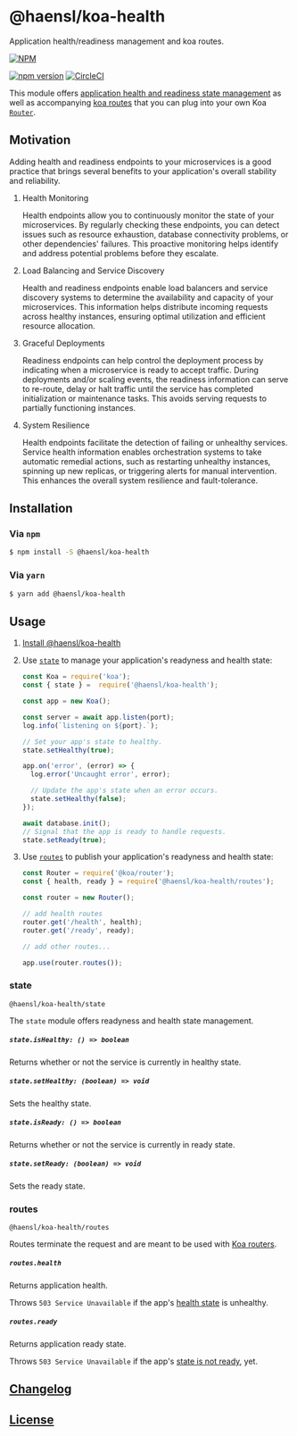 # @haensl/koa-health

Application health/readiness management and koa routes.


[![NPM](https://nodei.co/npm/@haensl%2Fkoa-health.png?downloads=true)](https://nodei.co/npm/@haensl%2Fkoa-health/)

[![npm version](https://badge.fury.io/js/@haensl%2Fkoa-health.svg)](http://badge.fury.io/js/@haensl%2Fkoa-health)
[![CircleCI](https://circleci.com/gh/haensl/koa-health.svg?style=svg)](https://circleci.com/gh/haensl/koa-health)

This module offers [application health and readiness state management](#state) as well as accompanying [koa routes](#routes) that you can plug into your own Koa [`Router`](https://www.npmjs.com/package/@koa/router).

## Motivation <a name="motivation"></a>

Adding health and readiness endpoints to your microservices is a good practice that brings several benefits to your application's overall stability and reliability.

1. Health Monitoring

    Health endpoints allow you to continuously monitor the state of your microservices. By regularly checking these endpoints, you can detect issues such as resource exhaustion, database connectivity problems, or other dependencies' failures. This proactive monitoring helps identify and address potential problems before they escalate.

2. Load Balancing and Service Discovery

    Health and readiness endpoints enable load balancers and service discovery systems to determine the availability and capacity of your microservices. This information helps distribute incoming requests across healthy instances, ensuring optimal utilization and efficient resource allocation.

3. Graceful Deployments

    Readiness endpoints can help control the deployment process by indicating when a microservice is ready to accept traffic. During deployments and/or scaling events, the readiness information can serve to re-route, delay or halt traffic until the service has completed initialization or maintenance tasks. This avoids serving requests to partially functioning instances.

4. System Resilience

    Health endpoints facilitate the detection of failing or unhealthy services. Service health information enables orchestration systems to take automatic remedial actions, such as restarting unhealthy instances, spinning up new replicas, or triggering alerts for manual intervention. This enhances the overall system resilience and fault-tolerance.

## Installation <a name="install"></a>

### Via `npm` <a name="install/npm"></a>

```bash
$ npm install -S @haensl/koa-health
```

### Via `yarn` <a name="install/yarn"></a>

```bash
$ yarn add @haensl/koa-health
```

## Usage

1. [Install @haensl/koa-health](#installation)

2. Use [`state`](#state) to manage your application's readyness and health state:

    ```javascript
    const Koa = require('koa');
    const { state } =  require('@haensl/koa-health');

    const app = new Koa();

    const server = await app.listen(port);
    log.info(`listening on ${port}.`);

    // Set your app's state to healthy.
    state.setHealthy(true);

    app.on('error', (error) => {
      log.error('Uncaught error', error);

      // Update the app's state when an error occurs.
      state.setHealthy(false);
    });

    await database.init();
    // Signal that the app is ready to handle requests.
    state.setReady(true);
    ```

3. Use [`routes`](#routes) to publish your application's readyness and health state:

    ```javascript
    const Router = require('@koa/router');
    const { health, ready } = require('@haensl/koa-health/routes');

    const router = new Router();

    // add health routes
    router.get('/health', health);
    router.get('/ready', ready);

    // add other routes...

    app.use(router.routes());
    ```

### state <a name="state"></a>

`@haensl/koa-health/state`

The `state` module offers readyness and health state management.

##### `state.isHealthy: () => boolean` <a name="state/health"></a>

Returns whether or not the service is currently in healthy state.

##### `state.setHealthy: (boolean) => void`

Sets the healthy state.

##### `state.isReady: () => boolean` <a name="state/ready"></a>

Returns whether or not the service is currently in ready state.

##### `state.setReady: (boolean) => void`

Sets the ready state.

### routes <a name="routes"></a>

`@haensl/koa-health/routes`

Routes terminate the request and are meant to be used with [Koa routers](https://www.npmjs.com/package/@koa/router).

##### `routes.health`

Returns application health.

Throws `503 Service Unavailable` if the app's [health state](#state/health) is unhealthy.

##### `routes.ready`

Returns application ready state.

Throws `503 Service Unavailable` if the app's [state is not ready](#state/ready), yet.

## [Changelog](CHANGELOG.md)

## [License](LICENSE)
